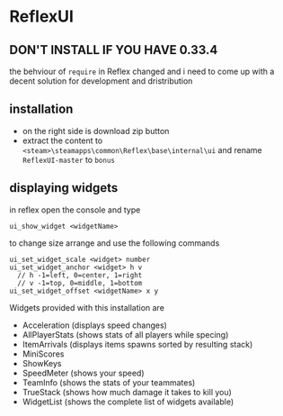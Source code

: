 # ReflexUI

## DON'T INSTALL IF YOU HAVE 0.33.4
the behviour of `require` in Reflex changed and i need to come up with a decent solution for development and dristribution

## installation
- on the right side is download zip button
- extract the content to `<steam>\steamapps\common\Reflex\base\internal\ui` and rename `ReflexUI-master` to `bonus`

## displaying widgets
in reflex open the console and type
```
ui_show_widget <widgetName>
```
to change size arrange and use the following commands
```
ui_set_widget_scale <widget> number
ui_set_widget_anchor <widget> h v
  // h -1=left, 0=center, 1=right
  // v -1=top, 0=middle, 1=bottom
ui_set_widget_offset <widgetName> x y
```

Widgets provided with this installation are

- Acceleration (displays speed changes)
- AllPlayerStats (shows stats of all players while specing)
- ItemArrivals (displays items spawns sorted by resulting stack)
- MiniScores
- ShowKeys
- SpeedMeter (shows your speed)
- TeamInfo (shows the stats of your teammates)
- TrueStack (shows how much damage it takes to kill you)
- WidgetList (shows the complete list of widgets available)
